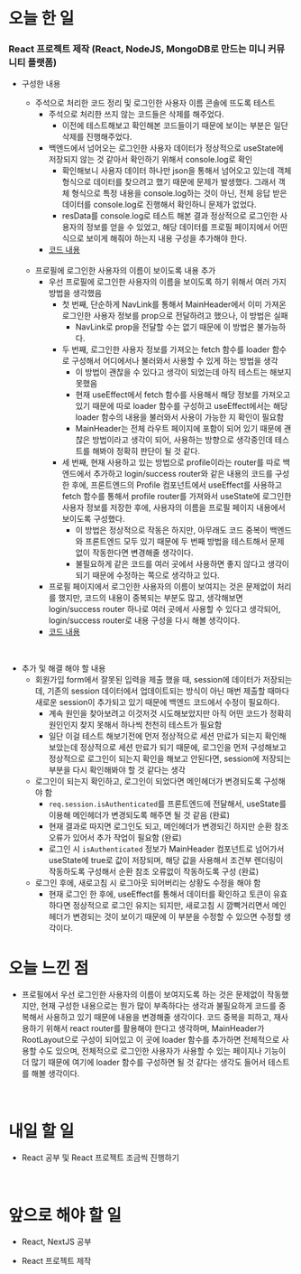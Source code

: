 # 오늘 한 일

### React 프로젝트 제작 (React, NodeJS, MongoDB로 만드는 미니 커뮤니티 플랫폼)

- 구성한 내용

  - 주석으로 처리한 코드 정리 및 로그인한 사용자 이름 콘솔에 뜨도록 테스트
    - 주석으로 처리한 쓰지 않는 코드들은 삭제를 해주었다.
      - 이전에 테스트해보고 확인해본 코드들이기 때문에 보이는 부분은 일단 삭제를 진행해주었다.
    - 백엔드에서 넘어오는 로그인한 사용자 데이터가 정상적으로 useState에 저장되지 않는 것 같아서 확인하기 위해서 console.log로 확인
      - 확인해보니 사용자 데이터 하나만 json을 통해서 넘어오고 있는데 객체 형식으로 데이터를 찾으려고 했기 때문에 문제가 발생했다. 그래서 객체 형식으로 특정 내용을 console.log하는 것이 아닌, 전체 응답 받은 데이터를 console.log로 진행해서 확인하니 문제가 없었다.
      - resData를 console.log로 테스트 해본 결과 정상적으로 로그인한 사용자의 정보를 얻을 수 있었고, 해당 데이터를 프로필 페이지에서 어떤 식으로 보이게 해줘야 하는지 내용 구성을 추가해야 한다.
    - [코드 내용](https://github.com/jeongsangtae/mini-community-platform/commit/fd8d1ef18c8be476a3779112736c93d27c5f6138)

  <br />

  - 프로필에 로그인한 사용자의 이름이 보이도록 내용 추가
    - 우선 프로필에 로그인한 사용자의 이름을 보이도록 하기 위해서 여러 가지 방법을 생각했음
      - 첫 번째, 단순하게 NavLink를 통해서 MainHeader에서 이미 가져온 로그인한 사용자 정보를 prop으로 전달하려고 했으나, 이 방법은 실패
        - NavLink로 prop을 전달할 수는 없기 때문에 이 방법은 불가능하다.
      - 두 번째, 로그인한 사용자 정보를 가져오는 fetch 함수를 loader 함수로 구성해서 어디에서나 불러와서 사용할 수 있게 하는 방법을 생각
        - 이 방법이 괜찮을 수 있다고 생각이 되었는데 아직 테스트는 해보지 못했음
        - 현재 useEffect에서 fetch 함수를 사용해서 해당 정보를 가져오고 있기 때문에 따로 loader 함수를 구성하고 useEffect에서는 해당 loader 함수의 내용을 불러와서 사용이 가능한 지 확인이 필요함
        - MainHeader는 전체 라우트 페이지에 포함이 되어 있기 때문에 괜찮은 방법이라고 생각이 되어, 사용하는 방향으로 생각중인데 테스트를 해봐야 정확히 판단이 될 것 같다.
      - 세 번째, 현재 사용하고 있는 방법으로 profile이라는 router를 따로 백엔드에서 추가하고 login/success router와 같은 내용의 코드를 구성한 후에, 프론트엔드의 Profile 컴포넌트에서 useEffect를 사용하고 fetch 함수를 통해서 profile router를 가져와서 useState에 로그인한 사용자 정보를 저장한 후에, 사용자의 이름을 프로필 페이지 내용에서 보이도록 구성했다.
        - 이 방법은 정상적으로 작동은 하지만, 아무래도 코드 중복이 백엔드와 프론트엔드 모두 있기 때문에 두 번째 방법을 테스트해서 문제 없이 작동한다면 변경해줄 생각이다.
        - 불필요하게 같은 코드를 여러 곳에서 사용하면 좋지 않다고 생각이 되기 때문에 수정하는 쪽으로 생각하고 있다.
    - 프로필 페이지에서 로그인한 사용자의 이름이 보여지는 것은 문제없이 처리를 했지만, 코드의 내용이 중복되는 부분도 많고, 생각해보면 login/success router 하나로 여러 곳에서 사용할 수 있다고 생각되어, login/success router로 내용 구성을 다시 해볼 생각이다.
    - [코드 내용](https://github.com/jeongsangtae/mini-community-platform/commit/2675214dbacea36b44cc66d1fb0ed0c994767bda)

<br />

- 추가 및 해결 해야 할 내용
  - 회원가입 form에서 잘못된 입력을 제출 했을 때, session에 데이터가 저장되는데, 기존의 session 데이터에서 업데이트되는 방식이 아닌 매번 제출할 때마다 새로운 session이 추가되고 있기 때문에 백엔드 코드에서 수정이 필요하다.
    - 계속 원인을 찾아보려고 이것저것 시도해보았지만 아직 어떤 코드가 정확히 원인인지 찾지 못해서 하나씩 천천히 테스트가 필요함
    - 일단 이걸 테스트 해보기전에 먼저 정상적으로 세션 만료가 되는지 확인해보았는데 정상적으로 세션 만료가 되기 때문에, 로그인을 먼저 구성해보고 정상적으로 로그인이 되는지 확인을 해보고 안된다면, session에 저장되는 부분을 다시 확인해봐야 할 것 같다는 생각
  - 로그인이 되는지 확인하고, 로그인이 되었다면 메인헤더가 변경되도록 구성해야 함
    - `req.session.isAuthenticated`를 프론트엔드에 전달해서, useState를 이용해 메인헤더가 변경되도록 해주면 될 것 같음 (완료)
    - 현재 결과로 따지면 로그인도 되고, 메인헤더가 변경되긴 하지만 순환 참조 오류가 있어서 추가 작업이 필요함 (완료)
    - 로그인 시 `isAuthenticated` 정보가 MainHeader 컴포넌트로 넘어가서 useState에 true로 값이 저장되며, 해당 값을 사용해서 조건부 렌더링이 작동하도록 구성해서 순환 참조 오류없이 작동하도록 구성 (완료)
  - 로그인 후에, 새로고침 시 로그아웃 되어버리는 상황도 수정을 해야 함
    - 현재 로그인 한 후에, useEffect를 통해서 데이터를 확인하고 토큰이 유효하다면 정상적으로 로그인 유지는 되지만, 새로고침 시 깜빡거리면서 메인헤더가 변경되는 것이 보이기 때문에 이 부분을 수정할 수 있으면 수정할 생각이다.

# 오늘 느낀 점

- 프로필에서 우선 로그인한 사용자의 이름이 보여지도록 하는 것은 문제없이 작동했지만, 현재 구성한 내용으로는 뭔가 많이 부족하다는 생각과 불필요하게 코드를 중복해서 사용하고 있기 때문에 내용을 변경해줄 생각이다. 코드 중복을 피하고, 재사용하기 위해서 react router를 활용해야 한다고 생각하며, MainHeader가 RootLayout으로 구성이 되어있고 이 곳에 loader 함수를 추가하면 전체적으로 사용할 수도 있으며, 전체적으로 로그인한 사용자가 사용할 수 있는 페이지나 기능이 더 많기 때문에 여기에 loader 함수를 구성하면 될 것 같다는 생각도 들어서 테스트를 해볼 생각이다.

<br />

# 내일 할 일

- React 공부 및 React 프로젝트 조금씩 진행하기

<br />

# 앞으로 해야 할 일

- React, NextJS 공부

- React 프로젝트 제작
